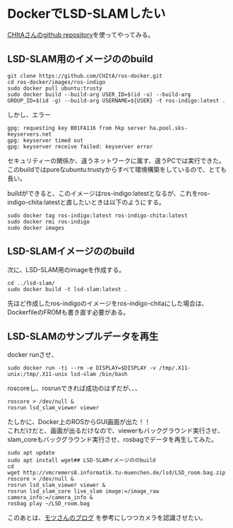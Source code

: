 # DockerでLSD-SLAMしたい
[CHItAさんのgithub repository](https://github.com/CHItA/ros-docker)を使ってやってみる。

## LSD-SLAM用のイメージののbuild
```
git clone https://github.com/CHItA/ros-docker.git
cd ros-docker/images/ros-indigo
sudo docker pull ubuntu:trusty
sudo docker build --build-arg USER_ID=$(id -u) --build-arg GROUP_ID=$(id -g) --build-arg USERNAME=${USER} -t ros-indigo:latest .
```

しかし、エラー
```
gpg: requesting key B01FA116 from hkp server ha.pool.sks-keyservers.net
gpg: keyserver timed out
gpg: keyserver receive failed: keyserver error
```
セキュリティーの関係か、違うネットワークに属す、違うPCでは実行できた。  
このbuildではpureなubuntu:trustyからすべて環境構築をしているので、とても長い。  

buildができると、このイメージはros-indigo:latestとなるが、これをros-indigo-chita:latestと直したいときは以下のようにする。  
```
sudo docker tag ros-indigo:latest ros-indigo-chita:latest
sudo docker rmi ros-indigo
sudo docker images
```
## LSD-SLAMイメージののbuild
次に、LSD-SLAM用のimageを作成する。
```
cd ../lsd-slam/
sudo docker build -t lsd-slam:latest .
```
先ほど作成したros-indigoのイメージをros-indigo-chitaにした場合は、DockerfileのFROMも書き直す必要がある。  

## LSD-SLAMのサンプルデータを再生
docker runさせ、
```
sudo docker run -ti --rm -e DISPLAY=$DISPLAY -v /tmp/.X11-unix:/tmp/.X11-unix lsd-slam /bin/bash
```
roscoreし、rosrunできれば成功のはずだが、、、
```
roscore > /dev/null &
rosrun lsd_slam_viewer viewer
```

たしかに、Docker上のROSからGUI画面が出た！！  
これだけだと、画面が出るだけなので、viewerもバックグラウンド実行させ、slam_coreもバックグラウンド実行させ、rosbagでデータを再生してみた。

```
sudo apt update
sudo apt install wget## LSD-SLAMイメージののbuild
cd
wget http://vmcremers8.informatik.tu-muenchen.de/lsd/LSD_room.bag.zip
roscore > /dev/null &
rosrun lsd_slam_viewer viewer &
rosrun lsd_slam_core live_slam image:=/image_raw camera_info:=/camera_info &
rosbag play ~/LSD_room.bag
```


このあとは、[モツさんのブログ](https://noshumi.blogspot.jp/2016/12/lsd-slamros2.html)
を参考にしつつカメラを認識させたい。